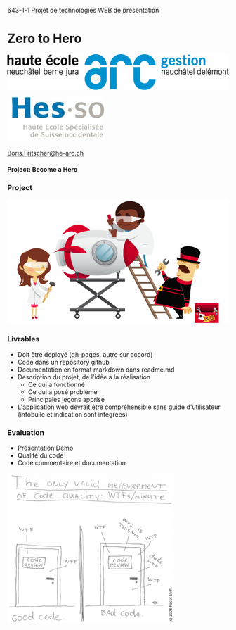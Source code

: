 643-1-1 Projet de technologies WEB de présentation
<!-- .element style="font-size:0.7em;margin:4em 0;" -->

# Zero to Hero

![](images/common/logo_heg.png)
<!-- .element style="position:absolute; top:0; left:0;width:40%;" class="nopdf" -->

![](images/common/logo_hes-so.jpg)
<!-- .element style="position:absolute; top:0; right:0;width:10%;" class="nopdf" -->
 
[Boris.Fritscher@he-arc.ch](mailto:Boris.Fritscher@he-arc.ch)
<!-- .element style="position:absolute; bottom:20px; left:0;" class="nopdf" -->

#### Project: Become a Hero




### Project

![](images/yeoman-illustration-home-inverted.png)




### Livrables

* Doit être deployé (gh-pages, autre sur accord)
* Code dans un repository github
* Documentation en format markdown dans readme.md
* Description du projet, de l'idée à la réalisation
  * Ce qui a fonctionné
  * Ce qui a posé problème
  * Principales leçons apprise
* L'application web devrait être compréhensible sans guide d'utilisateur (infobulle et indication sont intégrées) 




### Evaluation

* Présentation Démo
* Qualité du code
* Code commentaire et documentation

![](images/code_quality_wtf.png)
